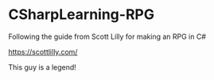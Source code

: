 # CSharpLearning-RPG
Following the guide from Scott Lilly for making an RPG in C#

https://scottlilly.com/

This guy is a legend!
